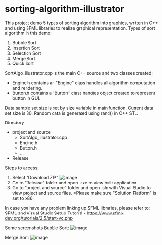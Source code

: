 # sorting-algorithm-illustrator
This project demo 5 types of sorting algorithm into graphics,
written in C++ and using SFML libraries to realize graphical representation.
Types of sort algorithm in this demo:
1. Bubble Sort
2. Insertion Sort
3. Selection Sort
4. Merge Sort
5. Quick Sort

SortAlgo_illustrator.cpp is the main C++ source and two classes created:
- Engine.h contains an "Engine" class handles all algorithm computation and rendering.
- Button.h contains a "Button" class handles object created to represent button in GUI.

Data sample set size is set by size variable in main function. Current data set size is 30.
Random data is generated using rand() in C++ STL.

Directory
- project and source
	- SortAlgo_illustrator.cpp
	- Engine.h
	- Button.h
	- ...
- Release

Steps to access:
1. Select "Download ZIP"    ![image](https://user-images.githubusercontent.com/87348560/129514145-cffe5a7d-0b2a-4861-9afd-c1c6ff9b65c1.png)
2. Go to "Release" folder and open .exe to view built application.
3. Go to "project and source" folder and open .sln with Visual Studio to view project and source files.
	*Please make sure "Solution Platform" is set to x86

In case you have any problem linking up SFML libraries, please refer to:
SFML and Visual Studio Setup Tutorial - https://www.sfml-dev.org/tutorials/2.5/start-vc.php

Some screenshots
Bubble Sort:
![image](https://user-images.githubusercontent.com/87348560/129514357-2efb2a09-80f6-49d4-9072-48546c0fd220.png)

Merge Sort:
![image](https://user-images.githubusercontent.com/87348560/129514275-9dec6785-c490-44ca-a002-2bc7cecdd084.png)

